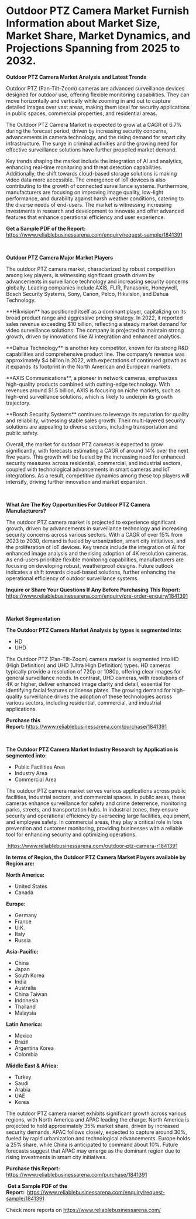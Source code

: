 <p><h1>Outdoor PTZ Camera Market Furnish Information about Market Size, Market Share, Market Dynamics, and Projections Spanning from 2025 to 2032.</h1></p><p><strong>Outdoor PTZ Camera Market Analysis and Latest Trends</strong></p>
<p><p>Outdoor PTZ (Pan-Tilt-Zoom) cameras are advanced surveillance devices designed for outdoor use, offering flexible monitoring capabilities. They can move horizontally and vertically while zooming in and out to capture detailed images over vast areas, making them ideal for security applications in public spaces, commercial properties, and residential areas. </p><p>The Outdoor PTZ Camera Market is expected to grow at a CAGR of 6.7% during the forecast period, driven by increasing security concerns, advancements in camera technology, and the rising demand for smart city infrastructure. The surge in criminal activities and the growing need for effective surveillance solutions have further propelled market demand. </p><p>Key trends shaping the market include the integration of AI and analytics, enhancing real-time monitoring and threat detection capabilities. Additionally, the shift towards cloud-based storage solutions is making video data more accessible. The emergence of IoT devices is also contributing to the growth of connected surveillance systems. Furthermore, manufacturers are focusing on improving image quality, low-light performance, and durability against harsh weather conditions, catering to the diverse needs of end-users. The market is witnessing increasing investments in research and development to innovate and offer advanced features that enhance operational efficiency and user experience.</p></p>
<p><strong>Get a Sample PDF of the Report:&nbsp;</strong> <a href="https://www.reliablebusinessarena.com/enquiry/request-sample/1841391?utm_campaign=2984&utm_medium=2&utm_source=Github&utm_content=ia&utm_term=10042025&utm_id=outdoor-ptz-camera">https://www.reliablebusinessarena.com/enquiry/request-sample/1841391</a></p>
<p>&nbsp;</p>
<p><strong>Outdoor PTZ Camera Major Market Players</strong></p>
<p><p>The outdoor PTZ camera market, characterized by robust competition among key players, is witnessing significant growth driven by advancements in surveillance technology and increasing security concerns globally. Leading companies include AXIS, FLIR, Panasonic, Honeywell, Bosch Security Systems, Sony, Canon, Pelco, Hikvision, and Dahua Technology.</p><p>**Hikvision** has positioned itself as a dominant player, capitalizing on its broad product range and aggressive pricing strategy. In 2022, it reported sales revenue exceeding $10 billion, reflecting a steady market demand for video surveillance solutions. The company is projected to maintain strong growth, driven by innovations like AI integration and enhanced analytics.</p><p>**Dahua Technology** is another key competitor, known for its strong R&D capabilities and comprehensive product line. The company’s revenue was approximately $4 billion in 2022, with expectations of continued growth as it expands its footprint in the North American and European markets.</p><p>**AXIS Communications**, a pioneer in network cameras, emphasizes high-quality products combined with cutting-edge technology. With revenues around $1.5 billion, AXIS is focusing on niche markets, such as high-end surveillance solutions, which is likely to underpin its growth trajectory.</p><p>**Bosch Security Systems** continues to leverage its reputation for quality and reliability, witnessing stable sales growth. Their multi-layered security solutions are appealing to diverse sectors, including transportation and public safety.</p><p>Overall, the market for outdoor PTZ cameras is expected to grow significantly, with forecasts estimating a CAGR of around 14% over the next five years. This growth will be fueled by the increasing need for enhanced security measures across residential, commercial, and industrial sectors, coupled with technological advancements in smart cameras and IoT integrations. As a result, competitive dynamics among these top players will intensify, driving further innovation and market expansion.</p></p>
<p>&nbsp;</p>
<p><strong>What Are The Key Opportunities For Outdoor PTZ Camera Manufacturers?</strong></p>
<p><p>The outdoor PTZ camera market is projected to experience significant growth, driven by advancements in surveillance technology and increasing security concerns across various sectors. With a CAGR of over 15% from 2023 to 2030, demand is fueled by urbanization, smart city initiatives, and the proliferation of IoT devices. Key trends include the integration of AI for enhanced image analysis and the rising adoption of 4K resolution cameras. As end-users prioritize flexible monitoring capabilities, manufacturers are focusing on developing robust, weatherproof designs. Future outlook indicates a shift towards cloud-based solutions, further enhancing the operational efficiency of outdoor surveillance systems.</p></p>
<p><strong>Inquire or Share Your Questions If Any Before Purchasing This Report:</strong> <a href="https://www.reliablebusinessarena.com/enquiry/pre-order-enquiry/1841391?utm_campaign=2984&utm_medium=2&utm_source=Github&utm_content=ia&utm_term=10042025&utm_id=outdoor-ptz-camera">https://www.reliablebusinessarena.com/enquiry/pre-order-enquiry/1841391</a></p>
<p>&nbsp;</p>
<p><strong>Market Segmentation</strong></p>
<p><strong>The Outdoor PTZ Camera Market Analysis by types is segmented into:</strong></p>
<p><ul><li>HD</li><li>UHD</li></ul></p>
<p><p>The Outdoor PTZ (Pan-Tilt-Zoom) camera market is segmented into HD (High Definition) and UHD (Ultra High Definition) types. HD cameras typically provide a resolution of 720p or 1080p, offering clear images for general surveillance needs. In contrast, UHD cameras, with resolutions of 4K or higher, deliver enhanced image clarity and detail, essential for identifying facial features or license plates. The growing demand for high-quality surveillance drives the adoption of these technologies across various sectors, including residential, commercial, and industrial applications.</p></p>
<p><strong>Purchase this Report:&nbsp;</strong><a href="https://www.reliablebusinessarena.com/purchase/1841391?utm_campaign=2984&utm_medium=2&utm_source=Github&utm_content=ia&utm_term=10042025&utm_id=outdoor-ptz-camera">https://www.reliablebusinessarena.com/purchase/1841391</a></p>
<p>&nbsp;</p>
<p><strong>The Outdoor PTZ Camera Market Industry Research by Application is segmented into:</strong></p>
<p><ul><li>Public Facilities Area</li><li>Industry Area</li><li>Commercial Area</li></ul></p>
<p><p>The outdoor PTZ camera market serves various applications across public facilities, industrial sectors, and commercial spaces. In public areas, these cameras enhance surveillance for safety and crime deterrence, monitoring parks, streets, and transportation hubs. In industrial zones, they ensure security and operational efficiency by overseeing large facilities, equipment, and employee safety. In commercial areas, they play a critical role in loss prevention and customer monitoring, providing businesses with a reliable tool for enhancing security and optimizing operations.</p></p>
<p><a href="https://www.reliablebusinessarena.com/outdoor-ptz-camera-r1841391?utm_campaign=2984&utm_medium=2&utm_source=Github&utm_content=ia&utm_term=10042025&utm_id=outdoor-ptz-camera">&nbsp;https://www.reliablebusinessarena.com/outdoor-ptz-camera-r1841391</a></p>
<p><strong>In terms of Region, the Outdoor PTZ Camera Market Players available by Region are:</strong></p>
<p>
    <p> <strong> North America: </strong>
        <ul>
            <li>United States</li>
            <li>Canada</li>
        </ul>
        </p> 
    <p> <strong> Europe: </strong>
        <ul>
            <li>Germany</li>
            <li>France</li>
            <li>U.K.</li>
            <li>Italy</li>
            <li>Russia</li>
        </ul>
        </p> 
    <p> <strong> Asia-Pacific: </strong>
        <ul>
            <li>China</li>
            <li>Japan</li>
            <li>South Korea</li>
            <li>India</li>
            <li>Australia</li>
            <li>China Taiwan</li>
            <li>Indonesia</li>
            <li>Thailand</li>
            <li>Malaysia</li>
        </ul>
        </p> 
    <p> <strong> Latin America: </strong>
        <ul>
            <li>Mexico</li>
            <li>Brazil</li>
            <li>Argentina Korea</li>
            <li>Colombia</li>
        </ul>
        </p> 
    <p> <strong> Middle East & Africa: </strong>
        <ul>
            <li>Turkey</li>
            <li>Saudi</li>
            <li>Arabia</li>
            <li>UAE</li>
            <li>Korea</li>
        </ul>
    </p>
    </p>
<p><p>The outdoor PTZ camera market exhibits significant growth across various regions, with North America and APAC leading the charge. North America is projected to hold approximately 35% market share, driven by increased security demands. APAC follows closely, expected to capture around 30%, fueled by rapid urbanization and technological advancements. Europe holds a 25% share, while China is anticipated to command about 10%. Future forecasts suggest that APAC may emerge as the dominant region due to rising investments in smart city initiatives.</p></p>
<p><strong>Purchase this Report: </strong><a href="https://www.reliablebusinessarena.com/purchase/1841391?utm_campaign=2984&utm_medium=2&utm_source=Github&utm_content=ia&utm_term=10042025&utm_id=outdoor-ptz-camera">https://www.reliablebusinessarena.com/purchase/1841391</a></p>
<p>&nbsp;<strong>Get a Sample PDF of the Report:&nbsp;&nbsp;</strong><a href="https://www.reliablebusinessarena.com/enquiry/request-sample/1841391?utm_campaign=2984&utm_medium=2&utm_source=Github&utm_content=ia&utm_term=10042025&utm_id=outdoor-ptz-camera">https://www.reliablebusinessarena.com/enquiry/request-sample/1841391</a></p>
<p><strong></strong></p>
<p>Check more reports on <a href="https://www.reliablebusinessarena.com/?utm_campaign=2984&utm_medium=2&utm_source=Github&utm_content=ia&utm_term=10042025&utm_id=outdoor-ptz-camera">https://www.reliablebusinessarena.com/</a></p>